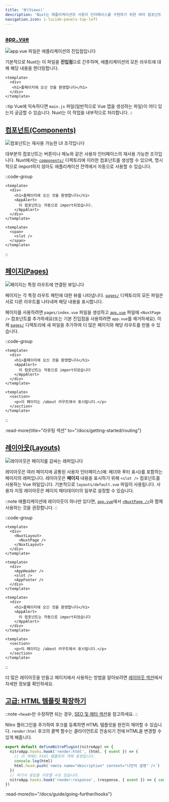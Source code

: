 ```yaml
---
title: '뷰(Views)'
description: 'Nuxt는 애플리케이션의 사용자 인터페이스를 구현하기 위한 여러 컴포넌트 계층을 제공합니다.'
navigation.icon: i-lucide-panels-top-left
---
```


## [`app.vue`](#appvue)

![app.vue 파일은 애플리케이션의 진입점입니다](/assets/docs/getting-started/views/app.svg)

기본적으로 Nuxt는 이 파일을 **진입점**으로 간주하며, 애플리케이션의 모든 라우트에 대해 해당 내용을 렌더링합니다.

```vue [app.vue]
<template>
  <div>
   <h1>홈페이지에 오신 것을 환영합니다</h1>
  </div>
</template>
```

::tip
Vue에 익숙하다면 `main.js` 파일(일반적으로 Vue 앱을 생성하는 파일)이 어디 있는지 궁금할 수 있습니다. Nuxt는 이 작업을 내부적으로 처리합니다.
::

## [컴포넌트(Components)](#components)

![컴포넌트는 재사용 가능한 UI 조각입니다](/assets/docs/getting-started/views/components.svg)

대부분의 컴포넌트는 버튼이나 메뉴와 같은 사용자 인터페이스의 재사용 가능한 조각입니다. Nuxt에서는 [`components/`](/docs/guide/directory-structure/components) 디렉토리에 이러한 컴포넌트를 생성할 수 있으며, 명시적으로 import하지 않아도 애플리케이션 전역에서 자동으로 사용할 수 있습니다.

::code-group

```vue [app.vue]
<template>
  <div>
    <h1>홈페이지에 오신 것을 환영합니다</h1>
    <AppAlert>
      이 컴포넌트는 자동으로 import되었습니다.
    </AppAlert>
  </div>
</template>
```

```vue [components/AppAlert.vue]
<template>
  <span>
    <slot />
  </span>
</template>
```

::

## [페이지(Pages)](#pages)

![페이지는 특정 라우트에 연결된 뷰입니다](/assets/docs/getting-started/views/pages.svg)

페이지는 각 특정 라우트 패턴에 대한 뷰를 나타냅니다. [`pages/`](/docs/guide/directory-structure/pages) 디렉토리의 모든 파일은 서로 다른 라우트를 나타내며 해당 내용을 표시합니다.

페이지를 사용하려면 `pages/index.vue` 파일을 생성하고 [`app.vue`](/docs/guide/directory-structure/app) 파일에 `<NuxtPage />` 컴포넌트를 추가하세요(또는 기본 진입점을 사용하려면 `app.vue`를 제거하세요). 이제 [`pages/`](/docs/guide/directory-structure/pages) 디렉토리에 새 파일을 추가하여 더 많은 페이지와 해당 라우트를 만들 수 있습니다.

::code-group

```vue [pages/index.vue]
<template>
  <div>
    <h1>홈페이지에 오신 것을 환영합니다</h1>
    <AppAlert>
      이 컴포넌트는 자동으로 import되었습니다
    </AppAlert>
  </div>
</template>
```

```vue [pages/about.vue]
<template>
  <section>
    <p>이 페이지는 /about 라우트에서 표시됩니다.</p>
  </section>
</template>
```

::

:read-more{title="라우팅 섹션" to="/docs/getting-started/routing"}

## [레이아웃(Layouts)](#layouts)

![레이아웃은 페이지를 감싸는 래퍼입니다](/assets/docs/getting-started/views/layouts.svg)

레이아웃은 여러 페이지에 공통된 사용자 인터페이스(예: 헤더와 푸터 표시)를 포함하는 페이지의 래퍼입니다. 레이아웃은 **페이지** 내용을 표시하기 위해 `<slot />` 컴포넌트를 사용하는 Vue 파일입니다. 기본적으로 `layouts/default.vue` 파일이 사용됩니다. 사용자 지정 레이아웃은 페이지 메타데이터의 일부로 설정할 수 있습니다.

::note
애플리케이션에 레이아웃이 하나만 있다면, [`app.vue`](/docs/guide/directory-structure/app)에서 [`<NuxtPage />`](/docs/api/components/nuxt-page)와 함께 사용하는 것을 권장합니다.
::

::code-group

```vue [app.vue]
<template>
  <div>
    <NuxtLayout>
      <NuxtPage />
    </NuxtLayout>
  </div>
</template>
```

```vue [layouts/default.vue]
<template>
  <div>
    <AppHeader />
    <slot />
    <AppFooter />
  </div>
</template>
```

```vue [pages/index.vue]
<template>
  <div>
    <h1>홈페이지에 오신 것을 환영합니다</h1>
    <AppAlert>
      이 컴포넌트는 자동으로 import되었습니다
    </AppAlert>
  </div>
</template>
```

```vue [pages/about.vue]
<template>
  <section>
    <p>이 페이지는 /about 라우트에서 표시됩니다.</p>
  </section>
</template>
```

::

더 많은 레이아웃을 만들고 페이지에서 사용하는 방법을 알아보려면 [레이아웃 섹션](/docs/guide/directory-structure/layouts)에서 자세한 정보를 확인하세요.

## [고급: HTML 템플릿 확장하기](#advanced-extending-the-html-template)

::note
`<head>`만 수정하면 되는 경우, [SEO 및 메타 섹션](/docs/getting-started/seo-meta)을 참고하세요.
::

Nitro 플러그인을 추가하여 후크를 등록하면 HTML 템플릿을 완전히 제어할 수 있습니다.
`render:html` 후크의 콜백 함수는 클라이언트로 전송되기 전에 HTML을 변경할 수 있게 해줍니다.

```ts twoslash [server/plugins/extend-html.ts]
export default defineNitroPlugin((nitroApp) => {
  nitroApp.hooks.hook('render:html', (html, { event }) => {
    // 이 객체는 html 템플릿의 객체 표현입니다.
    console.log(html)
    html.head.push(`<meta name="description" content="나만의 설명" />`)
  })
  // 여기서 응답을 가로챌 수도 있습니다.
  nitroApp.hooks.hook('render:response', (response, { event }) => { console.log(response) })
})
```

:read-more{to="/docs/guide/going-further/hooks"}
